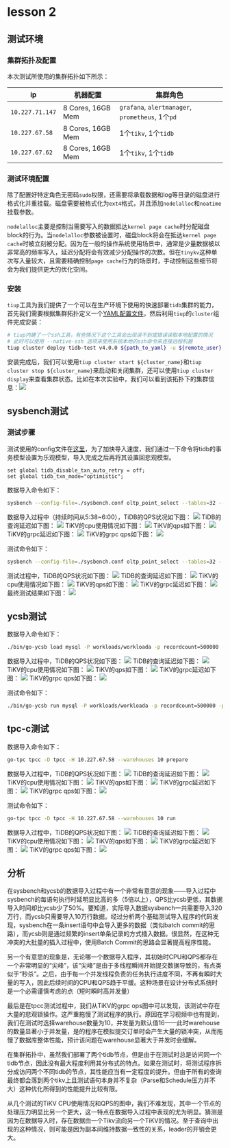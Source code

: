 # lesson 2

## 测试环境

### 集群拓扑及配置
本次测试所使用的集群拓扑如下所示：

| ip              | 机器配置          | 集群角色                                         |
| --------------- | ----------------- | ------------------------------------------------ |
| `10.227.71.147` | 8 Cores, 16GB Mem | `grafana`, `alertmanager`, `prometheus`, 1个`pd` |
| `10.227.67.58`  | 8 Cores, 16GB Mem | 1个`tikv`, 1个`tidb`                             |
| `10.227.67.62`  | 8 Cores, 16GB Mem | 1个`tikv`, 1个`tidb`                             |

### 测试环境配置

除了配置好特定角色无密码`sudo`权限，还需要将承载数据和log等目录的磁盘进行格式化并重挂载。磁盘需要被格式化为`ext4`格式，并且添加`nodelalloc`和`noatime`挂载参数。

`nodelalloc`主要是控制当需要写入的数据抵达`kernel page cache`时分配磁盘block的行为。当`nodelalloc`参数被设置时，磁盘block将会在抵达`kernel page cache`时被立刻被分配。因为在一般的操作系统使用场景中，通常是少量数据被以非常高的频率写入，延迟分配将会有效减少分配操作的次数。但在`tinykv`这种单次写入量较大，且需要精确控制`page cache`行为的场景时，手动控制这些细节将会为我们提供更大的优化空间。

### 安装

`tiup`工具为我们提供了一个可以在生产环境下使用的快速部署`tidb`集群的能力，首先我们需要根据集群拓扑定义一个[YAML配置文件](./tidb-test.yaml)，然后利用`tiup`的`cluster`组件完成安装：

```bash
# tiup内建了一个ssh工具，有些情况下这个工具会出现读不到或错误读取本地配置的情况
# 此时可以使用 --native-ssh 选项来使用系统本地的ssh命令来连接远程机器
tiup cluster deploy tidb-test v4.0.0 ${path_to_yaml} -u ${remote_user}
```

安装完成后，我们可以使用`tiup cluster start ${cluster_name}`和`tiup cluster stop ${cluster_name}`来启动和关闭集群，还可以使用`tiup cluster display`来查看集群状态。比如在本次实验中，我们可以看到该拓扑下的集群信息：![](./images/topo.png)


## sysbench测试

### 测试步骤

测试使用的config文件在[这里](./sysbench.conf)，为了加快导入速度，我们通过一下命令将tidb的事务模型设置为乐观模型，导入完成之后再将其设置回悲观模型。

```mysql
set global tidb_disable_txn_auto_retry = off;
set global tidb_txn_mode="optimistic";
```

数据导入命令如下：
```bash
sysbench --config-file=./sysbench.conf oltp_point_select --tables=32 --table-size=100000 prepare
```

数据导入过程中（持续时间从5:38~6:00），TiDB的QPS状况如下图：
![](./images/sysbench-import/sysbench-tidb-qps.png)
TiDB的查询延迟如下图：
![](./images/sysbench-import/sysbench-tidb-duration.png)
TiKV的cpu使用情况如下图：
![](./images/sysbench-import/sysbench-tikv-cpu.png)
TiKV的qps如下图：
![](./images/sysbench-import/sysbench-tikv-qps.png)
TiKV的grpc延迟如下图：
![](./images/sysbench-import/sysbench-tikv-grpc-duration.png)
TiKV的grpc qps如下图：
![](./images/sysbench-import/sysbench-tikv-grpc-qps.png)

测试命令如下：
```bash
sysbench --config-file=./sysbench.conf oltp_point_select --tables=32 --table-size=100000 run
```

测试过程中，TiDB的QPS状况如下图：
![](./images/sysbench-test/tidb-qps.png)
TiDB的查询延迟如下图：
![](./images/sysbench-test/tidb-duration.png)
TiKV的cpu使用情况如下图：
![](./images/sysbench-test/tikv-cpu.png)
TiKV的qps如下图：
![](./images/sysbench-test/tikv-qps.png)
TiKV的grpc延迟如下图：
![](./images/sysbench-test/tikv-grpc-duration.png)
最终测试结果如下图：
![](./images/sysbench-test/result.png)

## ycsb测试

数据导入命令如下：
```bash
./bin/go-ycsb load mysql -P workloads/workloada -p recordcount=500000 -p mysql.host=10.227.67.58 -p mysql.port=4000 --threads=8
```

数据导入过程中，TiDB的QPS状况如下图：
![](./images/ycsb-import/tidb-qps.png)
TiDB的查询延迟如下图：
![](./images/ycsb-import/tidb-duration.png)
TiKV的cpu使用情况如下图：
![](./images/ycsb-import/tikv-cpu.png)
TiKV的qps如下图：
![](./images/ycsb-import/tikv-qps.png)
TiKV的grpc延迟如下图：
![](./images/ycsb-import/tikv-rpc-duration.png)
TiKV的grpc qps如下图：
![](./images/ycsb-import/tikv-grpc-qps.png)

测试命令如下：
```bash
./bin/go-ycsb run mysql -P workloads/workloada -p recordcount=500000 -p mysql.host=10.227.67.58 -p mysql.port=4000 --threads=8
```

## tpc-c测试

数据导入命令如下：
```bash
go-tpc tpcc -D tpcc -H 10.227.67.58 --warehouses 10 prepare
```

数据导入过程中，TiDB的QPS状况如下图：
![](./images/tpcc-import/tidb-qps.png)
TiDB的查询延迟如下图：
![](./images/tpcc-import/tidb-duration.png)
TiKV的cpu使用情况如下图：
![](./images/tpcc-import/tikv-cpu.png)
TiKV的qps如下图：
![](./images/tpcc-import/tikv-qps.png)
TiKV的grpc延迟如下图：
![](./images/tpcc-import/tikv-grpc-duration.png)
TiKV的grpc qps如下图：
![](./images/tpcc-import/tikv-grpc-qps.png)

测试命令如下：
```bash
go-tpc tpcc -D tpcc -H 10.227.67.58 --warehouses 10 run
```

数据导入过程中，TiDB的QPS状况如下图：
![](./images/tpcc-test/tidb-qps.png)
TiDB的查询延迟如下图：
![](./images/tpcc-test/tidb-duration.png)
TiKV的cpu使用情况如下图：
![](./images/tpcc-test/tikv-cpu.png)
TiKV的qps如下图：
![](./images/tpcc-test/tikv-qps.png)
TiKV的grpc延迟如下图：
![](./images/tpcc-test/tikv-grpc-duration.png)
TiKV的grpc qps如下图：
![](./images/tpcc-test/tikv-grpc-qps.png)

## 分析

在sysbench和ycsb的数据导入过程中有一个非常有意思的现象——导入过程中sysbench的每语句执行时延明显比高的多（5倍以上），QPS比ycsb更低，其数据导入时间却比ycsb少了50%。要知道，实际导入数据sysbench一共需要导入320万行，而ycsb只需要导入10万行数据。经过分析两个基础测试导入程序的代码发现，sysbench在一条insert语句中会导入更多的数据（类似batch commit的思路），而ycsb则是通过频繁的insert单条记录的方式插入数据。很显然，在这种无冲突的大批量的插入过程中，使用Batch Commit的思路会显著提高程序性能。

另一个有意思的现象是，无论哪一个数据导入程序，其初始时CPU和QPS都存在一个非常明显的“尖峰”，该“尖峰”是由于多线程瞬间开始提交数据导致的，有点类似于“秒杀”。之后，由于每一个并发线程负责的任务执行进度不同，不再有瞬时大量的写入，因此后续时间的CPU和QPS趋于平缓。这种场景在设计分布式系统时是一个必需谨慎考虑的点（短时瞬时高并发量）

最后是在tpcc测试过程中，我们从TiKV的grpc ops图中可以发现，该测试中存在大量的悲观锁操作。这严重拖慢了测试程序的执行。原因在学习视频中也有提到，我们在测试时选择warehouse数量为10，并发量为默认值16——此时warehouse的数量显著小于并发量，是的程序在模拟提交订单时会产生大量的锁冲突，从而拖慢了数据库整体性能，预计该问题在warehouse显著大于并发时会缓解。

在集群拓扑中，虽然我们部署了两个tidb节点，但是由于在测试时总是访问同一个tidb节点，因此没有最大程度利用其分布式的特点。如果在测试时，将测试程序拆分成访问两个不同tidb的节点，其性能应当有一定程度的提升。但由于所有的查询最终都会落到两个tikv上且测试语句本身并不复杂（Parse和Schedule压力并不大）这种优化所得到的性能提升比较有限。

从几个测试的TiKV CPU使用情况和QPS的图中，我们不难发现，其中一个节点的处理压力明显比另一个更大，这一特点在数据导入过程中表现的尤为明显。猜测是因为在数据导入时，存在数据由一个Tikv流向另一个TiKV的情况。至于查询中出现的这种情况，则可能是因为副本间维持数据一致性的关系，leader的开销会更大。
